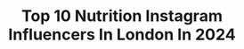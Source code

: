---
title: Top 10 Nutrition Instagram Influencers In London In 2024
description: >-
  Find top nutrition Instagram influencers in London in 2024. Most popular hashtags: #nutrition #london #plantbased #love.
platform: Instagram
hits: 78
text_top: See the top-rated Instagram profiles on inBeat.
text_bottom: inBeat holds 78 Instagram influencers like this in London, United Kingdom for you to connect with.
profiles:
  - username: "dr_nazikabed"
    fullname: >-
      Dr. Nazik Abed  د.نازك عبد
    bio: >-
      طبيبة👩🏼‍⚕️(ماجستير جلدية لندن) 📚صانعة محتوى بعد دراسة بحوث طبية عديدة ‏MSc Clinical Dermatology(London) ‏MSc Nutrition (London)
    location: "United Kingdom"
    followers: 294816
    engagement: 149
    commentsToLikes: 0.458652
    id: ck0w75oj8bvv30i19d34qxzcc
    verified: false
    hashtags: "#iraq, #kurdistan, #baghdad, #iraqi"
  - username: "jennifermedhurst"
    fullname: >-
      The Imperfect Nutritionist
    bio: >-
      Where delicious meets nutritious Registered Nutritionist & Published Author Shop my book ‘7 Principles of Healthy Eating’👇🏼
    location: "United Kingdom"
    followers: 71731
    engagement: 172
    commentsToLikes: 0.083013
    id: clabntlihshkh0i23im4vd2xh
    verified: false
    hashtags: "#quickhealthyfood, #londonutritionist, #guthealth, #healthyeating"
  - username: "_mad_focus_"
    fullname: >-
      Josh Jo Jacob Eralil
    bio: >-
      🇸🇦|🇧🇭|🇮🇳|🇶🇦|🇬🇧|🏴󠁧󠁢󠁥󠁮󠁧󠁿|🏴󠁧󠁢󠁷󠁬󠁳󠁿|🏴󠁧󠁢󠁳󠁣󠁴󠁿|🇪🇺|🇩🇪|🇦🇹|🇫🇷🔜 Filmmaker 🎥📸 📌london | UK Founder:- @madfocus_production
    location: "United Kingdom"
    followers: 105326
    engagement: 38
    commentsToLikes: 0.029451
    id: ck0vwoo3dutwe0i19yh5snavz
    verified: false
    hashtags: "#inspiration, #foodporn, #lifequotes, #quotestagram"
  - username: "stephrobinnson"
    fullname: >-
      Steph Robinson
    bio: >-
      feel good, look good Holistic Nutrition Coach London ✉️ hello@stephrobinsonhealth.com
    location: "United Kingdom"
    followers: 189747
    engagement: 63
    commentsToLikes: 0.002740
    id: ckxlebh1k801f0j23b4iiul03
    verified: false
    hashtags: "#moveintowellness, #ritualpartner, #clarinslipoil, #clarinspartner"
  - username: "plantbasedjudy"
    fullname: >-
      PBJ 🌱 vegan nutritionist (BSc)
    bio: >-
      🌿 evidence-based, body positive nutrition 📍 london 💌 plantbasedjudy@gmail.com 🏳️‍🌈 she/her
    location: "United Kingdom"
    followers: 101197
    engagement: 127
    commentsToLikes: 0.045565
    id: ck5zsb6dzy60x0i14mm23y9p0
    verified: false
    hashtags: "#vegansofig, #easyvegan, #veganfood, #london"
  - username: "jodiemorrisphotography_"
    fullname: >-
      Jodiemorrisphotography - Sevenoaks.  Happy to ✈️
    bio: >-
      ✨Natural light home studio ✨ Offering the most enchanting lighting for Portfolios / Headshots / Family photos / Weddings - @jdweddingphotography_
    location: "United Kingdom"
    followers: 27259
    engagement: 396
    commentsToLikes: 0.151047
    id: ck5zlw11slh6p0i14558v4uki
    verified: false
    hashtags: "#greeneyes, #film, #girlswholift, #makeupgoals"
  - username: "fitunderpalmtrees"
    fullname: >-
      Bea & Steffen ♡ Fittravel
    bio: >-
      ☼ ☽ Luxury Hotels & Brands Content Creators 𖥸 photographers • content creator ✈︎ next: 💭 @hotel @officialbodylab24
    location: "United Kingdom"
    followers: 244933
    engagement: 324
    commentsToLikes: 0.023118
    id: ck14hbe869gym0i19s6n40m3x
    verified: false
    hashtags: "#fourseasonshotel, #fourseasons, #topworldhotels, #maledives"
  - username: "comedinewithmegs"
    fullname: >-
      Megan 🌸 | London Food Blogger
    bio: >-
      ✨Exploring London’s food scene & beyond 🥂London restaurant, bar & activity reviews 💌 comedinewithmegs@gmail.com ⬇️ FOLLOW for the best London eats!
    location: "United Kingdom"
    followers: 15884
    engagement: 146
    commentsToLikes: 0.189562
    id: ckf5o5wzo116d0j23lkcp848j
    verified: false
    hashtags: "#londonbar, #designmynight, #londonfoodscene, #londonrestaurants"
  - username: "steflikesplants"
    fullname: >-
      Stef | Food + Self Love ✨
    bio: >-
      🌻 Independent from 17 ⚡️ Social Media Manager: @kuramiuk ✨ Social Media Assistant @glowbarldn + @shopsasstainable 🌈 Founder: @kaleidoscopedotco 📍LDN
    location: "United Kingdom"
    followers: 15113
    engagement: 200
    commentsToLikes: 0.112246
    id: ck5zua8o31za70i14zxd2ptpe
    verified: false
    hashtags: "#vegan, #health, #vegangirl, #whatveganseat"
  - username: "itsshradha"
    fullname: >-
      Shradha Radia
    bio: >-
      📧 shradha06@hotmail.com Founder Of @sachaandshree 📍London Links are on my highlights ⬇️ @littlemistressuk Brand Ambassador
    location: "United Kingdom"
    followers: 28447
    engagement: 299
    commentsToLikes: 0.025659
    id: ck6twij4js6n40j71wvdvmry2
    verified: false
    hashtags: "#indianwedding, #indianweddingblogger, #summeroutfitinspo, #summerdress"
---